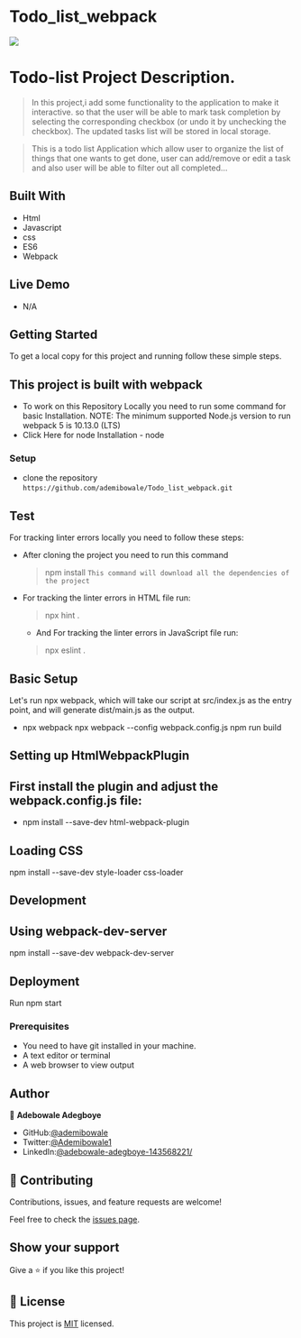 # Todo_list_webpack

![](https://img.shields.io/badge/Microverse-blueviolet)

# Todo-list Project Description.

>In this project,i add some functionality to the application to make it interactive. so that the user will be able to mark task completion by selecting the corresponding checkbox (or undo it by unchecking the checkbox). The updated tasks list will be stored in local storage.

> This is a todo list Application which allow user to organize the  list of things that one wants to get done, user can add/remove or edit a task and also user will be able to filter out all completed…

 ## Built With

- Html
- Javascript
- css
- ES6
- Webpack

## Live Demo

- N/A

## Getting Started

To get a local copy for this project and running follow these simple steps.

## This project is built with webpack

 - To work on this Repository Locally you need to run some command for basic Installation. NOTE: The minimum supported Node.js version to run webpack 5 is 10.13.0 (LTS)
- Click Here for node Installation - node


### Setup

- clone the repository `https://github.com/ademibowale/Todo_list_webpack.git`

## Test

For tracking linter errors locally you need to follow these steps:

- After cloning the project you need to run this command
  > npm install
   `This command will download all the dependencies of the project`

- For tracking the linter errors in HTML file run:
  > npx hint .

  - And For tracking the linter errors in JavaScript file run:
  > npx eslint .

## Basic Setup

Let's run npx webpack, which will take our script at src/index.js as the entry point, and will generate dist/main.js as the output.

- npx webpack npx webpack --config webpack.config.js npm run build

## Setting up HtmlWebpackPlugin

## First install the plugin and adjust the webpack.config.js file:

- npm install --save-dev html-webpack-plugin

## Loading CSS

npm install --save-dev style-loader css-loader

## Development

## Using webpack-dev-server

npm install --save-dev webpack-dev-server

## Deployment

Run  npm start

### Prerequisites

- You need to have git installed in your machine.
- A text editor or terminal
- A web browser to view output

## Author

👤 **Adebowale Adegboye**

- GitHub:[@ademibowale](https://github.com/ademibowale)
- Twitter:[@Ademibowale1]( https://twitter.com/Ademibowale1)
- LinkedIn:[@adebowale-adegboye-143568221/](https://www.linkedin.com/in/adebowale-adegboye-143568221/)

## 🤝 Contributing

Contributions, issues, and feature requests are welcome!

Feel free to check the [issues page](https://github.com/ademibowale/Todo_list_webpack.git).

## Show your support

Give a ⭐️ if you like this project!

## 📝 License

This project is [MIT](./MIT.md) licensed.